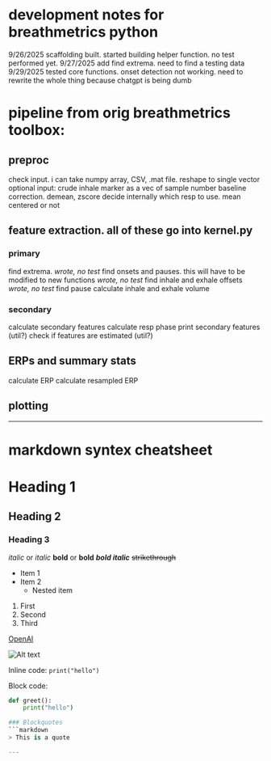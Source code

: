 # development notes for breathmetrics python
9/26/2025 scaffolding built. started building helper function. no test performed yet. 
9/27/2025 add find extrema. need to find a testing data 
9/29/2025 tested core functions. onset detection not working. need to rewrite the whole thing because chatgpt is being dumb 



# pipeline from orig breathmetrics toolbox: 
## preproc
check input. i can take numpy array, CSV, .mat file. reshape to single vector 
optional input: crude inhale marker as a vec of sample number 
baseline correction. demean, zscore 
decide internally which resp to use. mean centered or not 
## feature extraction. all of these go into kernel.py 
### primary 
find extrema. *wrote, no test*
find onsets and pauses. this will have to be modified to new functions *wrote, no test*
find inhale and exhale offsets *wrote, no test*
find pause 
calculate inhale and exhale volume 
### secondary 
calculate secondary features 
calculate resp phase 
print secondary features (util?)
check if features are estimated (util?)
## ERPs and summary stats 
calculate ERP 
calculate resampled ERP 
## plotting 



---
# markdown syntex cheatsheet 
# Heading 1
## Heading 2
### Heading 3

*italic* or _italic_
**bold** or __bold__
***bold italic***
~~strikethrough~~

- Item 1
- Item 2
  - Nested item

1. First
2. Second
3. Third

[OpenAI](https://openai.com)

![Alt text](https://example.com/image.png)

Inline code: `print("hello")`

Block code:
```python
def greet():
    print("hello")

### Blockquotes
```markdown
> This is a quote

---




